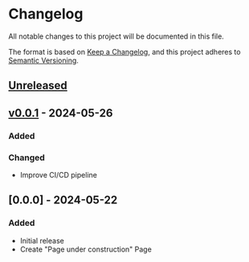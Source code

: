 # Changelog

All notable changes to this project will be documented in this file.

The format is based on [Keep a Changelog](https://keepachangelog.com/en/1.1.0/),
and this project adheres to [Semantic Versioning](https://semver.org/spec/v2.0.0.html).

## [Unreleased]

## [v0.0.1] - 2024-05-26

### Added

### Changed

-   Improve CI/CD pipeline

## [0.0.0] - 2024-05-22

### Added

-   Initial release
-   Create "Page under construction" Page

[Unreleased]: https://github.com/SmartCityFlensburg/project-website/compare/v0.0.1...HEAD

[v0.0.1]: https://github.com/SmartCityFlensburg/project-website/compare/0.0.0...v0.0.1
